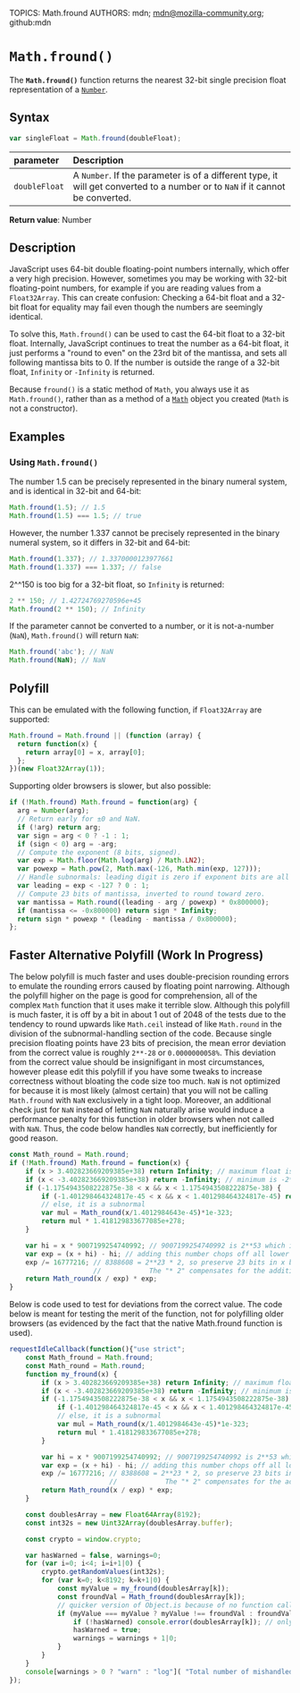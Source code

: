 TOPICS: Math.fround
AUTHORS: mdn; mdn@mozilla-community.org; github:mdn

# `Math.fround()`

The **`Math.fround()`** function returns the nearest 32-bit single precision
float representation of a [`Number`](/en/webfrontend/Number).

## Syntax

```javascript
var singleFloat = Math.fround(doubleFloat);
```

| parameter | Description |
| :-- | :-- |
| `doubleFloat` | A `Number`. If the parameter is of a different type, it will get converted to a number or to `NaN` if it cannot be converted. |

**Return value**: Number

## Description

JavaScript uses 64-bit double floating-point numbers internally, which offer a very high precision.
However, sometimes you may be working with 32-bit floating-point numbers, for example if you are
reading values from a `Float32Array`. This can create confusion: Checking a 64-bit float and a 32-bit
float for equality may fail even though the numbers are seemingly identical.

To solve this, `Math.fround()` can be used to cast the 64-bit float to a 32-bit float. Internally,
JavaScript continues to treat the number as a 64-bit float, it just performs a "round to even" on
the 23rd bit of the mantissa, and sets all following mantissa bits to 0. If the number is outside
the range of a 32-bit float, `Infinity` or `-Infinity` is returned.

Because `fround()` is a static method of `Math`, you always use it as `Math.fround()`, rather than
as a method of a [`Math`](/en/webfrontend/Math) object you created (`Math` is not a constructor).

## Examples

### Using `Math.fround()`

The number 1.5 can be precisely represented in the binary numeral system, and is identical in
32-bit and 64-bit:

```javascript
Math.fround(1.5); // 1.5
Math.fround(1.5) === 1.5; // true
```

However, the number 1.337 cannot be precisely represented in the binary numeral system,
so it differs in 32-bit and 64-bit:

```javascript
Math.fround(1.337); // 1.3370000123977661
Math.fround(1.337) === 1.337; // false
```

2^^150 is too big for a 32-bit float, so `Infinity` is returned:

```javascript
2 ** 150; // 1.42724769270596e+45
Math.fround(2 ** 150); // Infinity
```

If the parameter cannot be converted to a number, or it is not-a-number
(`NaN`), `Math.fround()` will return `NaN`:

```javascript
Math.fround('abc'); // NaN
Math.fround(NaN); // NaN
```

## Polyfill

This can be emulated with the following function, if `Float32Array` are supported:

```javascript
Math.fround = Math.fround || (function (array) {
  return function(x) {
    return array[0] = x, array[0];
  };
})(new Float32Array(1));
```

Supporting older browsers is slower, but also possible:

```javascript
if (!Math.fround) Math.fround = function(arg) {
  arg = Number(arg);
  // Return early for ±0 and NaN.
  if (!arg) return arg;
  var sign = arg < 0 ? -1 : 1;
  if (sign < 0) arg = -arg;
  // Compute the exponent (8 bits, signed).
  var exp = Math.floor(Math.log(arg) / Math.LN2);
  var powexp = Math.pow(2, Math.max(-126, Math.min(exp, 127)));
  // Handle subnormals: leading digit is zero if exponent bits are all zero.
  var leading = exp < -127 ? 0 : 1;
  // Compute 23 bits of mantissa, inverted to round toward zero.
  var mantissa = Math.round((leading - arg / powexp) * 0x800000);
  if (mantissa <= -0x800000) return sign * Infinity;
  return sign * powexp * (leading - mantissa / 0x800000);
};
```

## Faster Alternative Polyfill (Work In Progress)

The below polyfill is much faster and uses double-precision rounding errors to emulate the
rounding errors caused by floating point narrowing. Although the polyfill higher on the
page is good for comprehension, all of the complex `Math` function that it uses make it terrible
slow. Although this polyfill is much faster, it is off by a bit in about 1 out of 2048 of the tests
due to the tendency to round upwards like `Math.ceil` instead of like `Math.round` in the division of
the subnormal-handling section of the code. Because single precision floating points have 23 bits
of precision, the mean error deviation from the correct value is roughly `2**-28` or `0.0000000058%`.
This deviation from the correct value should be insignifigant in most circumstances, however please
edit this polyfill if you have some tweaks to increase correctness without bloating the code size
too much. `NaN` is not optimized for because it is most likely (almost certain) that you will not
be calling `Math.fround` with `NaN` exclusively in a tight loop. Moreover, an additional check just
for `NaN` instead of letting `NaN` naturally arise would induce a performance penalty for this
function in older browsers when not called with `NaN`. Thus, the code below handles `NaN` correctly,
but inefficiently for good reason.

```javascript
const Math_round = Math.round;
if (!Math.fround) Math.fround = function(x) {
    if (x > 3.402823669209385e+38) return Infinity; // maximum float is 2**128
    if (x < -3.402823669209385e+38) return -Infinity; // minimum is -2**128
    if (-1.1754943508222875e-38 < x && x < 1.1754943508222875e-38) {
        if (-1.401298464324817e-45 < x && x < 1.401298464324817e-45) return 0;
        // else, it is a subnormal
        var mul = Math_round(x/1.4012984643e-45)*1e-323;
        return mul * 1.418129833677085e+278;
    }

    var hi = x * 9007199254740992; // 9007199254740992 is 2**53 which is the maximum of double precision
    var exp = (x + hi) - hi; // adding this number chops off all lower bits, rounding the number.
    exp /= 16777216; // 8388608 = 2**23 * 2, so preserve 23 bits in x because there are 23 bits in a float
                     //            The "* 2" compensates for the addition shifting up the bits unwantedly
    return Math_round(x / exp) * exp;
}
```

Below is code used to test for deviations from the correct value. The code below is meant for
testing the merit of the function, not for polyfilling older browsers (as evidenced by the fact
that the native Math.fround function is used).

```javascript
requestIdleCallback(function(){"use strict";
    const Math_fround = Math.fround;
    const Math_round = Math.round;
    function my_fround(x) {
        if (x > 3.402823669209385e+38) return Infinity; // maximum float is 2**128
        if (x < -3.402823669209385e+38) return -Infinity; // minimum is -2**128
        if (-1.1754943508222875e-38 < x && x < 1.1754943508222875e-38) {
            if (-1.401298464324817e-45 < x && x < 1.401298464324817e-45) return 0;
            // else, it is a subnormal
            var mul = Math_round(x/1.4012984643e-45)*1e-323;
            return mul * 1.418129833677085e+278;
        }

        var hi = x * 9007199254740992; // 9007199254740992 is 2**53 which is the maximum of double precision
        var exp = (x + hi) - hi; // adding this number chops off all lower bits, rounding the number.
        exp /= 16777216; // 8388608 = 2**23 * 2, so preserve 23 bits in x because there are 23 bits in a float
                         //            The "* 2" compensates for the addition shifting up the bits unwantedly
        return Math_round(x / exp) * exp;
    }

    const doublesArray = new Float64Array(8192);
    const int32s = new Uint32Array(doublesArray.buffer);

    const crypto = window.crypto;

    var hasWarned = false, warnings=0;
    for (var i=0; i<4; i=i+1|0) {
        crypto.getRandomValues(int32s);
        for (var k=0; k<8192; k=k+1|0) {
            const myValue = my_fround(doublesArray[k]);
            const froundVal = Math_fround(doublesArray[k]);
            // quicker version of Object.is because of no function call overhead:
            if (myValue === myValue ? myValue !== froundVal : froundVal === froundVal) {
                if (!hasWarned) console.error(doublesArray[k]); // only show the first incorrect number
                hasWarned = true;
                warnings = warnings + 1|0;
            }
        }
    }
    console[warnings > 0 ? "warn" : "log"]( "Total number of mishandled floats: " + warnings );
});
```
